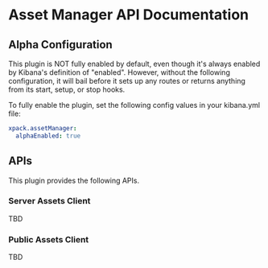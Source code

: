 # Asset Manager API Documentation

## Alpha Configuration

This plugin is NOT fully enabled by default, even though it's always enabled
by Kibana's definition of "enabled". However, without the following configuration,
it will bail before it sets up any routes or returns anything from its
start, setup, or stop hooks.

To fully enable the plugin, set the following config values in your kibana.yml file:

```yaml
xpack.assetManager:
  alphaEnabled: true
```

## APIs

This plugin provides the following APIs.

### Server Assets Client

TBD

### Public Assets Client

TBD
